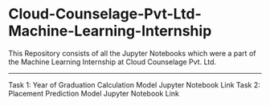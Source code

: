 <h1>Cloud-Counselage-Pvt-Ltd-Machine-Learning-Internship</h1>
This Repository consists of all the Jupyter Notebooks which were a part of the Machine Learning Internship at Cloud Counselage Pvt. Ltd.
<hr>
Task 1: Year of Graduation Calculation Model Jupyter Notebook Link
Task 2: Placement Prediction Model Jupyter Notebook Link

